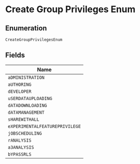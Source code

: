 
# Create Group Privileges Enum

## Enumeration

`CreateGroupPrivilegesEnum`

## Fields

| Name |
|  --- |
| `aDMINISTRATION` |
| `aUTHORING` |
| `dEVELOPER` |
| `uSERDATAUPLOADING` |
| `dATADOWNLOADING` |
| `dATAMANAGEMENT` |
| `sHAREWITHALL` |
| `eXPERIMENTALFEATUREPRIVILEGE` |
| `jOBSCHEDULING` |
| `rANALYSIS` |
| `a3ANALYSIS` |
| `bYPASSRLS` |

